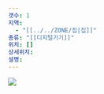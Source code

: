 ```yaml
---
갯수: 1
지역:
  - "[[../../ZONE/집|집]]"
종류: "[[디지털기기]]"
위치: []
상세위치: 
설명:
---
```


![](http://192.168.50.22/devices/250322_IMG_0042.jpg)
